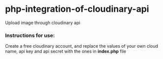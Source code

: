 # php-integration-of-cloudinary-api
Upload image through cloudinary api

### Instructions for use: 

Create a free cloudinary account, and replace the values of your own cloud name, api key and api secret with the ones in **index.php** file
